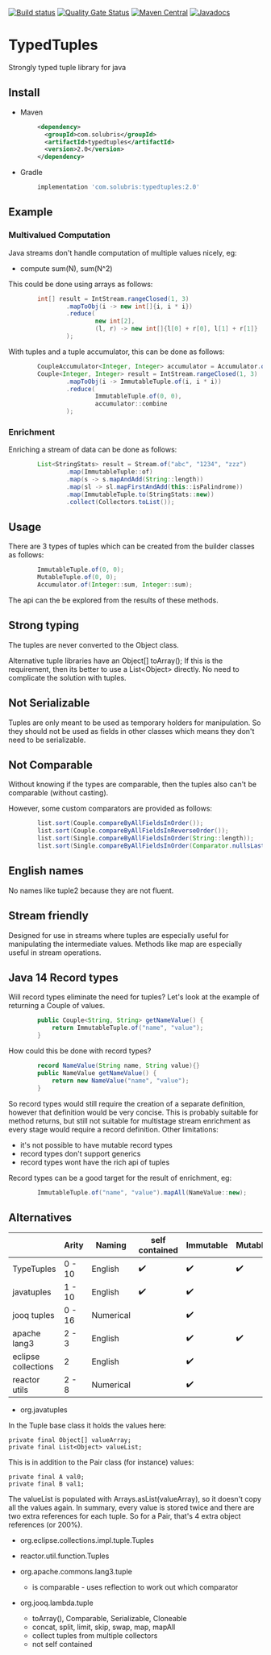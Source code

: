 [![Build status](https://travis-ci.org/solubris/typedtuples.svg?branch=master)](https://travis-ci.org/solubris/typedtuples)
[![Quality Gate Status](https://sonarcloud.io/api/project_badges/measure?project=solubris_typedtuples&metric=alert_status)](https://sonarcloud.io/dashboard?id=solubris_typedtuples)
[![Maven Central](https://maven-badges.herokuapp.com/maven-central/com.solubris/typedtuples/badge.svg)](https://maven-badges.herokuapp.com/maven-central/com.solubris/typedtuples)
[![Javadocs](http://www.javadoc.io/badge/com.solubris/typedtuples.svg)](http://www.javadoc.io/doc/com.solubris/typedtuples)

# TypedTuples

Strongly typed tuple library for java

## Install

- Maven
```xml
        <dependency>
          <groupId>com.solubris</groupId>
          <artifactId>typedtuples</artifactId>
          <version>2.0</version>
        </dependency>
```
- Gradle
```groovy
        implementation 'com.solubris:typedtuples:2.0'
```

## Example

### Multivalued Computation

Java streams don't handle computation of multiple values nicely, eg:
- compute sum(N), sum(N^2)

This could be done using arrays as follows:

```java
        int[] result = IntStream.rangeClosed(1, 3)
                .mapToObj(i -> new int[]{i, i * i})
                .reduce(
                        new int[2],
                        (l, r) -> new int[]{l[0] + r[0], l[1] + r[1]}
                );
```

With tuples and a tuple accumulator, this can be done as follows:
    
```java
        CoupleAccumulator<Integer, Integer> accumulator = Accumulator.of(Integer::sum, Integer::sum);
        Couple<Integer, Integer> result = IntStream.rangeClosed(1, 3)
                .mapToObj(i -> ImmutableTuple.of(i, i * i))
                .reduce(
                        ImmutableTuple.of(0, 0),
                        accumulator::combine
                );
```

### Enrichment

Enriching a stream of data can be done as follows:

```java
        List<StringStats> result = Stream.of("abc", "1234", "zzz")
                .map(ImmutableTuple::of)
                .map(s -> s.mapAndAdd(String::length))
                .map(sl -> sl.mapFirstAndAdd(this::isPalindrome))
                .map(ImmutableTuple.to(StringStats::new))
                .collect(Collectors.toList());
```

## Usage

There are 3 types of tuples which can be created from the builder classes as follows:

```java
        ImmutableTuple.of(0, 0);
        MutableTuple.of(0, 0);
        Accumulator.of(Integer::sum, Integer::sum);
```

The api can the be explored from the results of these methods.

## Strong typing

The tuples are never converted to the Object class.

Alternative tuple libraries have an Object[] toArray();
If this is the requirement, then its better to use a List\<Object> directly.
No need to complicate the solution with tuples.

## Not Serializable

Tuples are only meant to be used as temporary holders for manipulation.
So they should not be used as fields in other classes which means they don't need to be serializable.

## Not Comparable

Without knowing if the types are comparable, then the tuples also can't be comparable (without casting).

However, some custom comparators are provided as follows:

```java
        list.sort(Couple.compareByAllFieldsInOrder());
        list.sort(Couple.compareByAllFieldsInReverseOrder());
        list.sort(Single.compareByAllFieldsInOrder(String::length));
        list.sort(Single.compareByAllFieldsInOrder(Comparator.nullsLast(Integer::compareTo));
```

## English names

No names like tuple2 because they are not fluent.

## Stream friendly

Designed for use in streams where tuples are especially useful for manipulating the intermediate values.
Methods like map are especially useful in stream operations.

## Java 14 Record types

Will record types eliminate the need for tuples?
Let's look at the example of returning a Couple of values.

```java
        public Couple<String, String> getNameValue() {
            return ImmutableTuple.of("name", "value");
        }
```
        
How could this be done with record types?

```java
        record NameValue(String name, String value){}
        public NameValue getNameValue() {
            return new NameValue("name", "value");
        }
```
        
So record types would still require the creation of a separate definition, however that definition would be very concise.
This is probably suitable for method returns,
but still not suitable for multistage stream enrichment as every stage would require a record definition.
Other limitations:

- it's not possible to have mutable record types
- record types don't support generics
- record types wont have the rich api of tuples

Record types can be a good target for the result of enrichment, eg:

```java
        ImmutableTuple.of("name", "value").mapAll(NameValue::new);
```

## Alternatives

|                     | Arity  | Naming    | self contained     | Immutable          | Mutable            | Strongly Typed     | Accumulators       | Comparators        | Collectors         | Overloaded Builders | Primitives         | Nullable Values    |
|---------------------|--------|-----------|--------------------|--------------------|--------------------|--------------------|--------------------|--------------------|--------------------|---------------------|--------------------|--------------------|
| TypeTuples          | 0 - 10 | English   | :heavy_check_mark: | :heavy_check_mark: | :heavy_check_mark: | :heavy_check_mark: | :heavy_check_mark: | :heavy_check_mark: |                    | :heavy_check_mark:  |                    | :heavy_check_mark: |
| javatuples          | 1 - 10 | English   | :heavy_check_mark: | :heavy_check_mark: |                    |                    |                    |                    |                    |                     |                    | :heavy_check_mark: |
| jooq tuples         | 0 - 16 | Numerical |                    | :heavy_check_mark: |                    |                    |                    |                    | :heavy_check_mark: |                     |                    | :heavy_check_mark: |
| apache lang3        | 2 - 3  | English   |                    | :heavy_check_mark: | :heavy_check_mark: |                    |                    |                    |                    |                     |                    | :heavy_check_mark: |
| eclipse collections | 2      | English   |                    | :heavy_check_mark: |                    |                    |                    |                    |                    |                     | :heavy_check_mark: | :heavy_check_mark: |
| reactor utils       | 2 - 8  | Numerical |                    | :heavy_check_mark: |                    |                    |                    |                    |                    | :heavy_check_mark:  |                    |                    |

- org.javatuples

In the Tuple base class it holds the values here:

    private final Object[] valueArray;
    private final List<Object> valueList;

This is in addition to the Pair class (for instance) values:

    private final A val0;
    private final B val1;

The valueList is populated with Arrays.asList(valueArray), so it doesn't copy all the values again.
In summary, every value is stored twice and there are two extra references for each tuple.
So for a Pair, that's 4 extra object references (or 200%).
    
- org.eclipse.collections.impl.tuple.Tuples

- reactor.util.function.Tuples

- org.apache.commons.lang3.tuple

   - is comparable - uses reflection to work out which comparator

- org.jooq.lambda.tuple

   - toArray(), Comparable, Serializable, Cloneable
   - concat, split, limit, skip, swap, map, mapAll
   - collect tuples from multiple collectors
   - not self contained

